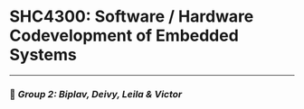 # SHC4300: Software / Hardware Codevelopment of Embedded Systems

---

### :rocket: *Group 2: Biplav, Deivy, Leila & Victor*
